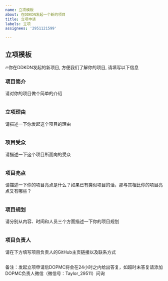 ```yaml
---
name: 立项模板
about: 在DDKDN发起一个新的项目
title: 立项申请
labels: 立项
assignees: '2951121599'

---
```


## 立项模板

🔥你在DDKDN发起的新项目, 方便我们了解你的项目, 请填写以下信息

### 项目简介

请对你的项目做个简单的介绍

```

```

### 立项理由

请描述一下你发起这个项目的理由

```

```

### 项目受众

请描述一下这个项目所面向的受众

```

```

### 项目亮点

请描述一下你的项目亮点是什么？如果已有类似项目的话，那与其相比你的项目亮点又有哪些？

```

```

### 项目规划

请分别从内容、时间和人员三个方面描述一下你的项目规划

```

```

### 项目负责人

请在下方填写项目负责人的GitHub主页链接以及联系方式

```

```

备注：发起立项申请后DOPMC将会在24小时之内给出答复，如超时未答复请添加DOPMC负责人微信（微信号：Taylor_29511）问询
